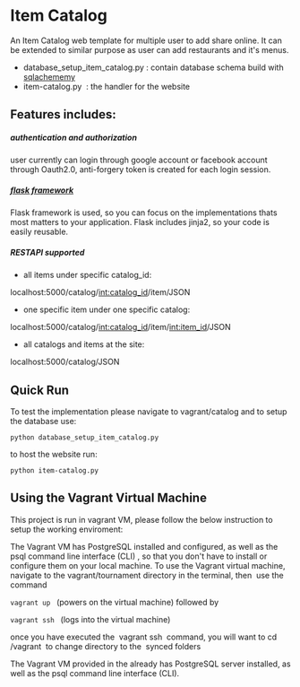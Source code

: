 
# Item Catalog
An Item Catalog web template for multiple user to add share online. It can be extended to similar purpose as user can add restaurants and it's menus.

* database_setup_item_catalog.py : contain database schema build with [sqlachememy](http://www.sqlalchemy.org/)
* item-catalog.py ­ ​: the handler for the website

## Features includes:

#####  authentication and authorization

user currently can login through google account or facebook account through Oauth2.0, anti-forgery token is created for each login session.

##### [flask framework](http://flask.pocoo.org/)
Flask framework is used, so you can focus on the implementations thats most matters to your application. Flask includes jinja2, so your code is easily reusable.

##### RESTAPI supported
* all items under specific catalog_id:

localhost:5000/catalog/<int:catalog_id>/item/JSON
  

* one specific item under one specific catalog: 

localhost:5000/catalog/<int:catalog_id>/item/<int:item_id>/JSON

* all catalogs and items at the site: 

localhost:5000/catalog/JSON

## Quick Run
To test the implementation please navigate to vagrant/catalog
and to setup the database use:

```python database_setup_item_catalog.py```

to host the website run:

```python item-catalog.py```


## Using the Vagrant Virtual Machine  
  This project is run in vagrant VM, please follow the below instruction to setup the working enviroment:

 The Vagrant VM has PostgreSQL installed and configured, as well as the psql
command line interface (CLI)​
 , so that you don't have to install or configure them on your
local machine.
To use the Vagrant virtual machine, navigate to the
vagrant/tournament directory in the terminal, then ​
 use the command

```vagrant up ​```
(powers on the virtual machine)
followed by

```vagrant ​ssh ​```
 (logs into the
virtual machine)​  

once you have executed the ​
 vagrant ssh ​
 command, you will want to cd
 ​
/vagrant ​
 to change directory to the ​
 synced folders​

The Vagrant VM provided in the already has PostgreSQL server installed,
as well as the psql command line interface (CLI).
